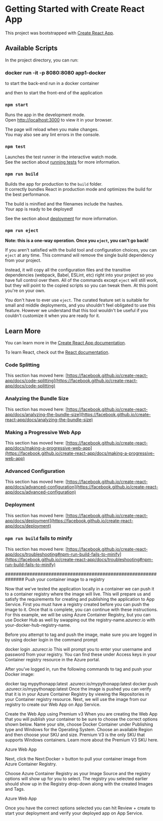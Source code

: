 # Getting Started with Create React App

This project was bootstrapped with [Create React App](https://github.com/facebook/create-react-app).

## Available Scripts

In the project directory, you can run:

### docker run -it -p 8080:8080 app1-docker
to start the back-end run in a docker container

and then to start the front-end of the application

### `npm start`

Runs the app in the development mode.\
Open [http://localhost:3000](http://localhost:3000) to view it in your browser.

The page will reload when you make changes.\
You may also see any lint errors in the console.

### `npm test`

Launches the test runner in the interactive watch mode.\
See the section about [running tests](https://facebook.github.io/create-react-app/docs/running-tests) for more information.

### `npm run build`

Builds the app for production to the `build` folder.\
It correctly bundles React in production mode and optimizes the build for the best performance.

The build is minified and the filenames include the hashes.\
Your app is ready to be deployed!

See the section about [deployment](https://facebook.github.io/create-react-app/docs/deployment) for more information.

### `npm run eject`

**Note: this is a one-way operation. Once you `eject`, you can't go back!**

If you aren't satisfied with the build tool and configuration choices, you can `eject` at any time. This command will remove the single build dependency from your project.

Instead, it will copy all the configuration files and the transitive dependencies (webpack, Babel, ESLint, etc) right into your project so you have full control over them. All of the commands except `eject` will still work, but they will point to the copied scripts so you can tweak them. At this point you're on your own.

You don't have to ever use `eject`. The curated feature set is suitable for small and middle deployments, and you shouldn't feel obligated to use this feature. However we understand that this tool wouldn't be useful if you couldn't customize it when you are ready for it.

## Learn More

You can learn more in the [Create React App documentation](https://facebook.github.io/create-react-app/docs/getting-started).

To learn React, check out the [React documentation](https://reactjs.org/).

### Code Splitting

This section has moved here: [https://facebook.github.io/create-react-app/docs/code-splitting](https://facebook.github.io/create-react-app/docs/code-splitting)

### Analyzing the Bundle Size

This section has moved here: [https://facebook.github.io/create-react-app/docs/analyzing-the-bundle-size](https://facebook.github.io/create-react-app/docs/analyzing-the-bundle-size)

### Making a Progressive Web App

This section has moved here: [https://facebook.github.io/create-react-app/docs/making-a-progressive-web-app](https://facebook.github.io/create-react-app/docs/making-a-progressive-web-app)

### Advanced Configuration

This section has moved here: [https://facebook.github.io/create-react-app/docs/advanced-configuration](https://facebook.github.io/create-react-app/docs/advanced-configuration)

### Deployment

This section has moved here: [https://facebook.github.io/create-react-app/docs/deployment](https://facebook.github.io/create-react-app/docs/deployment)

### `npm run build` fails to minify

This section has moved here: [https://facebook.github.io/create-react-app/docs/troubleshooting#npm-run-build-fails-to-minify](https://facebook.github.io/create-react-app/docs/troubleshooting#npm-run-build-fails-to-minify)




###############################################################
Push your container image to a registry


Now that we’ve tested the application locally in a container we can push it to a container registry where the image will live. This will prepare us and satisfy the requirements for creating and publishing the application to App Service. First you must have a registry created before you can push the image to it. Once that is complete, you can continue with these instructions. For this example, we will be using Azure Container Registry, but you can use Docker Hub as well by swapping out the registry-name.azurecr.io with your-docker-hub-registry-name.

Before you attempt to tag and push the image, make sure you are logged in by using docker login in the command prompt

docker login <registry-name>.azurecr.io
This will prompt you to enter your username and password from your registry. You can find these under Access keys in your Container registry resource in the Azure portal.

After you’ve logged in, run the following commands to tag and push your Docker image:

docker tag mypythonapp:latest <registry-name>.azurecr.io/mypythonapp:latest
docker push <registry-name>.azurecr.io/mypythonapp:latest
Once the image is pushed you can verify that it is in your Azure Container Registry by viewing the Repositories in your Container registry resource. Next, we will use the image from our registry to create our Web App on App Service.

Create the Web App using Premium v3
When you are creating the Web App that you will publish your container to be sure to choose the correct options shown below. Name your site, choose Docker Container under Publishing type and Windows for the Operating System. Choose an available Region and then choose your SKU and size. Premium V3 is the only SKU that supports Windows containers. Learn more about the Premium V3 SKU here.

Azure Web App

Next, click the Next:Docker > button to pull your container image from Azure Container Registry.

Choose Azure Container Registry as your Image Source and the registry options will show up for you to select. The registry you selected earlier should show up in the Registry drop-down along with the created Images and Tags.

Azure Web App

Once you have the correct options selected you can hit Review + create to start your deployment and verify your deployed app on App Service.